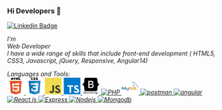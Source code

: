 <!-- 
<div id="header" align="center">
  <img src="https://media.giphy.com/media/M9gbBd9nbDrOTu1Mqx/giphy.gif" width="100"/>
</div>

 -->
### Hi Developers 👋
[![Linkedin Badge](https://img.shields.io/badge/Aakash_Macwan-blue?style=for-the-badge&logo=linkedin&logoColor=white&link=https://www.linkedin.com/in/aakash-3074481a3/)](https://www.linkedin.com/in/aakash-3074481a3/)


<em>I'm<br>
Web Developer<br>
I have a wide range of skills that include front-end development  ( HTML5, CSS3, Javascript, jQuery, Responsive, Angular14)<em>


<!-- ![Visitor Count](https://profile-counter.glitch.me/Aakash-developer/count.svg) -->
<!-- 
<div>
  <h4>🏆 Github Profile Trophy</h4>
  <a href="https://github.com/ryo-ma/github-profile-trophy">
    <img src="https://github-profile-trophy.vercel.app/?username=Aakash-Developer&column=5"/>
  </a>
</div> -->

<em>Languages and Tools:</em><br>
    <a href="https://www.w3.org/html/" target="_blank" rel="noreferrer">
        <img src="https://raw.githubusercontent.com/devicons/devicon/master/icons/html5/html5-original-wordmark.svg" alt="html5" width="40" height="40" />
    </a>
    <a href="https://www.w3schools.com/css/" target="_blank" rel="noreferrer">
        <img src="https://raw.githubusercontent.com/devicons/devicon/master/icons/css3/css3-original-wordmark.svg" alt="css3" width="40" height="40" />
    </a>
     <a href="https://developer.mozilla.org/en-US/docs/Web/JavaScript" target="_blank" rel="noreferrer">
        <img src="https://raw.githubusercontent.com/devicons/devicon/master/icons/javascript/javascript-original.svg" alt="javascript" width="40" height="40" />
    </a>
     <a href="https://www.typescriptlang.org/" target="_blank" rel="noreferrer">
        <img src="https://raw.githubusercontent.com/devicons/devicon/master/icons/typescript/typescript-original.svg" alt="typescript" width="40" height="40" />
    </a>
    <a href="https://getbootstrap.com" target="_blank" rel="noreferrer">
        <img src="https://raw.githubusercontent.com/devicons/devicon/master/icons/bootstrap/bootstrap-plain-wordmark.svg" alt="bootstrap" width="40" height="40" />
    </a>
    <a href="https://legacy.reactjs.org/" target="_blank" rel="noreferrer">
        <img src="https://www.vectorlogo.zone/logos/php/php-icon.svg" alt="PHP" width="40" height="40" />
    </a>
    <a href="https://www.mysql.com/" target="_blank" rel="noreferrer">
        <img src="https://raw.githubusercontent.com/devicons/devicon/master/icons/mysql/mysql-original-wordmark.svg" alt="mysql" width="40" height="40" />
    </a>
    <a href="https://postman.com" target="_blank" rel="noreferrer">
        <img src="https://www.vectorlogo.zone/logos/getpostman/getpostman-icon.svg" alt="postman" width="40" height="40" />
    </a>
      <a href="https://angular.io/" target="_blank" rel="noreferrer">
        <img src="https://www.vectorlogo.zone/logos/angular/angular-icon.svg" alt="angular" width="40" height="40" />
    </a>
   <a href="https://legacy.reactjs.org/" target="_blank" rel="noreferrer">
        <img src="https://www.vectorlogo.zone/logos/reactjs/reactjs-icon.svg" alt="React.js" width="40" height="40" />
    </a>
  <a href="https://legacy.reactjs.org/" target="_blank" rel="noreferrer">
        <img src="https://www.vectorlogo.zone/logos/expressjs/expressjs-icon.svg" alt="Express" width="40" height="40" />
    </a>
   <a href="https://legacy.reactjs.org/" target="_blank" rel="noreferrer">
        <img src="https://www.vectorlogo.zone/logos/nodejs/nodejs-icon.svg" alt="Nodejs" width="40" height="40" />
    </a>
   <a href="https://legacy.reactjs.org/" target="_blank" rel="noreferrer">
        <img src="https://www.vectorlogo.zone/logos/mongodb/mongodb-icon.svg" alt="Mongodb" width="40" height="40" />
    </a>

   
    
<!-- ### :fire: My Stats :
[![GitHub Streak](http://github-readme-streak-stats.herokuapp.com?user=Aakash-Developer)](https://git.io/streak-stats) -->
